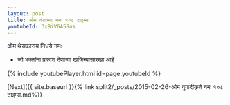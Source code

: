 ```yaml
---
layout: post
title: ओम दंडाच्या नमः १०८ टाइम्स
youtubeId: 3xBiV6A5Sus
---
```

 
 
 ओम थेसकाराय निधये नमः  
 
 -  जो भक्तांना प्रकाश देणार्‍या खजिन्यासारखा आहे 
 
  
 
  
 
 
 
 
 
 


{% include youtubePlayer.html id=page.youtubeId %}
 
[Next]({{ site.baseurl }}{% link  split2/_posts/2015-02-26-ओम युगादीकृते नमः  १०८ टाइम्स.md%})
 
